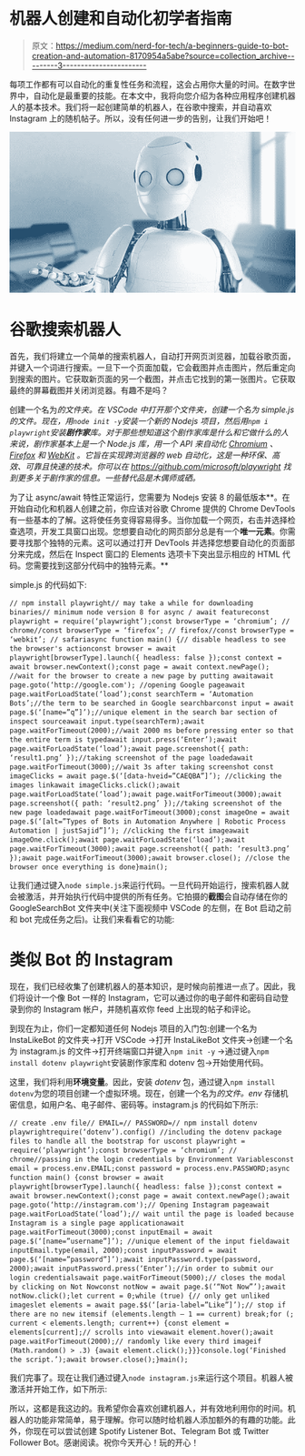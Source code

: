 # 机器人创建和自动化初学者指南

> 原文：<https://medium.com/nerd-for-tech/a-beginners-guide-to-bot-creation-and-automation-8170954a5abe?source=collection_archive---------3----------------------->

每项工作都有可以自动化的重复性任务和流程，这会占用你大量的时间。在数字世界中，自动化是最重要的技能。在本文中，我将向您介绍为各种应用程序创建机器人的基本技术。我们将一起创建简单的机器人，在谷歌中搜索，并自动喜欢 Instagram 上的随机帖子。所以，没有任何进一步的告别，让我们开始吧！

![](img/7892701c2c25a7e62b649bc429dda9e4.png)

# 谷歌搜索机器人

首先，我们将建立一个简单的搜索机器人，自动打开网页浏览器，加载谷歌页面，并键入一个词进行搜索。一旦下一个页面加载，它会截图并点击图片，然后重定向到搜索的图片。它获取新页面的另一个截图，并点击它找到的第一张图片。它获取最终的屏幕截图并关闭浏览器。有趣不是吗？

创建一个名为*的文件夹。在 VSCode 中打开那个文件夹，创建一个名为 *simple.js* 的文件。现在，用`node init -y`安装一个新的 Nodejs 项目，然后用`npm i playwright`安装**剧作家**库。对于那些想知道这个剧作家库是什么和它做什么的人来说，剧作家基本上是一个 Node.js 库，用一个 API 来自动化 [Chromium](https://www.chromium.org/Home) 、 [Firefox](https://www.mozilla.org/en-US/firefox/new/) 和 [WebKit](https://webkit.org/) 。它旨在实现跨浏览器的 web 自动化，这是一种环保、高效、可靠且快速的技术。你可以在 https://github.com/microsoft/playwright 找到更多关于剧作家的信息。一些替代品是木偶师或硒。*

为了让 async/await 特性正常运行，您需要为 Nodejs 安装 8 的最低版本**。在开始自动化和机器人创建之前，你应该对谷歌 Chrome 提供的 Chrome DevTools 有一些基本的了解。这将使任务变得容易得多。当你加载一个网页，右击并选择检查选项，开发工具窗口出现。您想要自动化的网页部分总是有一个**唯一元素**。你需要寻找那个独特的元素。这可以通过打开 DevTools 并选择您想要自动化的页面部分来完成，然后在 Inspect 窗口的 Elements 选项卡下突出显示相应的 HTML 代码。您需要找到这部分代码中的独特元素。**

simple.js 的代码如下:

```
// npm install playwright// may take a while for downloading binaries// minimum node version 8 for async / await featureconst playwright = require(‘playwright’);const browserType = ‘chromium’; // chrome//const browserType = ‘firefox’; // firefox//const browserType = ‘webkit’; // safariasync function main() {// disable headless to see the browser's actionconst browser = await playwright[browserType].launch({ headless: false });const context = await browser.newContext();const page = await context.newPage(); //wait for the browser to create a new page by putting awaitawait page.goto(‘http://google.com'); //opening Google pageawait page.waitForLoadState(‘load’);const searchTerm = ‘Automation Bots’;//the term to be searched in Google searchbarconst input = await page.$(‘[name=”q”]’);//unique element in the search bar section of inspect sourceawait input.type(searchTerm);await page.waitForTimeout(2000);//wait 2000 ms before pressing enter so that the entire term is typedawait input.press(‘Enter’);await page.waitForLoadState(‘load’);await page.screenshot({ path: ‘result1.png’ });//taking screenshot of the page loadedawait page.waitForTimeout(3000);//wait 3s after taking screenshot const imageClicks = await page.$(‘[data-hveid=”CAEQBA”]’); //clicking the images linkawait imageClicks.click();await page.waitForLoadState(‘load’);await page.waitForTimeout(3000);await page.screenshot({ path: ‘result2.png’ });//taking screenshot of the new page loadedawait page.waitForTimeout(3000);const imageOne = await page.$(‘[alt=”Types of Bots in Automation Anywhere | Robotic Process Automation | justSajid”]’); //clicking the first imageawait imageOne.click();await page.waitForLoadState(‘load’);await page.waitForTimeout(3000);await page.screenshot({ path: ‘result3.png’ });await page.waitForTimeout(3000);await browser.close(); //close the browser once everything is done}main();
```

让我们通过键入`node simple.js`来运行代码。一旦代码开始运行，搜索机器人就会被激活，并开始执行代码中提供的所有任务。它拍摄的**截图**会自动存储在你的 GoogleSearchBot 文件夹中(关注下面视频中 VSCode 的左侧，在 Bot 启动之前和 bot 完成任务之后)。让我们来看看它的功能:

# 类似 Bot 的 Instagram

现在，我们已经收集了创建机器人的基本知识，是时候向前推进一点了。因此，我们将设计一个像 Bot 一样的 Instagram，它可以通过你的电子邮件和密码自动登录到你的 Instagram 帐户，并随机喜欢你 feed 上出现的帖子和评论。

到现在为止，你们一定都知道任何 Nodejs 项目的入门包:创建一个名为 InstaLikeBot 的文件夹→打开 VSCode →打开 InstaLikeBot 文件夹→创建一个名为 instagram.js 的文件→打开终端窗口并键入`npm init -y` →通过键入`npm install dotenv playwright`安装剧作家库和 dotenv 包→开始使用代码。

这里，我们将利用**环境变量**。因此，安装 *dotenv* 包，通过键入`npm install dotenv`为您的项目创建一个虚拟环境。现在，创建一个名为*的文件。env* 存储机密信息，如用户名、电子邮件、密码等。instagram.js 的代码如下所示:

```
// create .env file// EMAIL=// PASSWORD=// npm install dotenv playwrightrequire(‘dotenv’).config() //including the dotenv package files to handle all the bootstrap for usconst playwright = require(‘playwright’);const browserType = ‘chromium’; // chrome//passing in the login credentials by Environment Variablesconst email = process.env.EMAIL;const password = process.env.PASSWORD;async function main() {const browser = await playwright[browserType].launch({ headless: false });const context = await browser.newContext();const page = await context.newPage();await page.goto(‘http://instagram.com');// Opening Instagram pageawait page.waitForLoadState(‘load’);// wait until the page is loaded because Instagram is a single page applicationawait page.waitForTimeout(3000);const inputEmail = await page.$(‘[name=”username”]’); //unique element of the input fieldawait inputEmail.type(email, 2000);const inputPassword = await page.$(‘[name=”password”]’);await inputPassword.type(password, 2000);await inputPassword.press(‘Enter’);//in order to submit our login credentialsawait page.waitForTimeout(5000);// closes the modal by clicking on Not Nowconst notNow = await page.$(‘“Not Now”’);await notNow.click();let current = 0;while (true) {// only get unliked imageslet elements = await page.$$(‘[aria-label=”Like”]’);// stop if there are no new itemsif (elements.length — 1 == current) break;for (; current < elements.length; current++) {const element = elements[current];// scrolls into viewawait element.hover();await page.waitForTimeout(2000);// randomly like every third imageif (Math.random() > .3) {await element.click();}}}console.log(‘Finished the script.’);await browser.close();}main();
```

我们完事了。现在让我们通过键入`node instagram.js`来运行这个项目。机器人被激活并开始工作，如下所示:

所以，这都是我这边的。我希望你会喜欢创建机器人，并有效地利用你的时间。机器人的功能非常简单，易于理解。你可以随时给机器人添加额外的有趣的功能。此外，你现在可以尝试创建 Spotify Listener Bot、Telegram Bot 或 Twitter Follower Bot。感谢阅读。祝你今天开心！玩的开心！